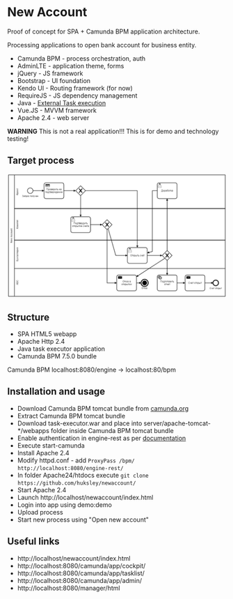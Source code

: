 # New Account

Proof of concept for SPA + Camunda BPM application architecture.

Processing applications to open bank account for business entity.

  * Camunda BPM - process orchestration, auth
  * AdminLTE - application theme, forms
  * jQuery - JS framework
  * Bootstrap - UI foundation
  * Kendo UI - Routing framework (for now)
  * RequireJS - JS dependency management
  * Java - [External Task execution](https://docs.camunda.org/manual/7.4/user-guide/process-engine/external-tasks/)
  * Vue.JS - MVVM framework
  * Apache 2.4 - web server
  
**WARNING** This is not a real application!!! This is for demo and technology testing!

## Target process

![Image of process](process/newaccount.png)

## Structure

  * SPA HTML5 webapp
  * Apache Http 2.4
  * Java task executor application
  * Camunda BPM 7.5.0 bundle
  
Camunda BPM localhost:8080/engine -> localhost:80/bpm

## Installation and usage

  * Download Camunda BPM tomcat bundle from [camunda.org](https://camunda.org/download/)
  * Extract Camunda BPM tomcat bundle 
  * Download task-executor.war and place into server/apache-tomcat-*/webapps folder inside Camunda BPM tomcat bundle
  * Enable authentication in engine-rest as per [documentation](https://docs.camunda.org/manual/7.5/reference/rest/overview/authentication/)
  * Execute start-camunda
  * Install Apache 2.4
  * Modify httpd.conf - add ``ProxyPass /bpm/ http://localhost:8080/engine-rest/``
  * In folder Apache24/htdocs execute ``git clone https://github.com/huksley/newaccount/``
  * Start Apache 2.4
  * Launch http://localhost/newaccount/index.html
  * Login into app using demo:demo
  * Upload process
  * Start new process using "Open new account"
  
## Useful links

  * http://localhost/newaccount/index.html
  * http://localhost:8080/camunda/app/cockpit/
  * http://localhost:8080/camunda/app/tasklist/
  * http://localhost:8080/camunda/app/admin/
  * http://localhost:8080/manager/html
  

